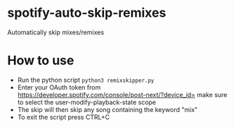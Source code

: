 # spotify-auto-skip-remixes
Automatically skip mixes/remixes

# How to use
 - Run the python script `python3 remixskipper.py`
 - Enter your OAuth token from https://developer.spotify.com/console/post-next/?device_id= make sure to select the user-modify-playback-state scope
 - The skip will then skip any song containing the keyword "mix"
 - To exit the script press CTRL+C
